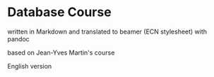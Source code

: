 # Database Course

written in Markdown and translated to beamer (ECN stylesheet) with pandoc

based on Jean-Yves Martin's course

English version

